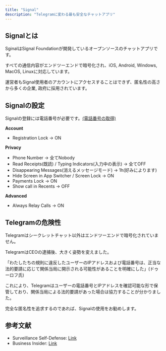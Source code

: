 ```yaml
---
title: "Signal"
description: "Telegramに変わる最も安全なチャットアプリ"
---
```


## Signalとは

SginalはSignal Foundationが開発しているオープンソースのチャットアプリです。

すべての通信内容がエンドツーエンドで暗号化され、iOS, Android, Windows, MacOS, Linuxに対応しています。

運営者もSignal使用者のアカウントにアクセスすることはできず、匿名性の高さから多くの企業, 政府に採用されています。

## Signalの設定

Signalの登録には電話番号が必要です。[(電話番号の取得)](https://privshare-e3afbd.vercel.app/blogs/other/5sim)

**Account**

- Registration Lock → ON

**Privacy**

- Phone Number → 全てNobody
- Read Receipts(既読) / Typing Indicators(入力中の表示) → 全てOFF
- Disappearing Messages(消えるメッセージモード) → 1h(好みによります)
- Hide Screen in App Switcher / Screen Lock → ON
- Payments Lock → ON
- Show call in Recents → OFF

**Advanced**

- Always Relay Calls → ON

## Telegramの危険性

Telegramはシークレットチャット以外はエンドツーエンドで暗号化されていません。

TelegramはCEOの逮捕後、大きく姿勢を変えました。

「わたしたちの規則に違反したユーザーのIPアドレスおよび電話番号は、正当な法的要請に応じて関係当局に開示される可能性があることを明確にした」(ドゥーロフ氏)

これにより、Telegramはユーザーの電話番号とIPアドレスを確認可能な形で保管しており、関係当局による法的要請があった場合は協力することが分かりました。

完全な匿名性を追求するのであれば、Signalの使用をお勧めします。

## 参考文献

- Surveillance Self-Defense: [Link](https://ssd.eff.org/module/how-to-use-signal)
- Business Insider: [Link](https://archive.md/kjF7J)
